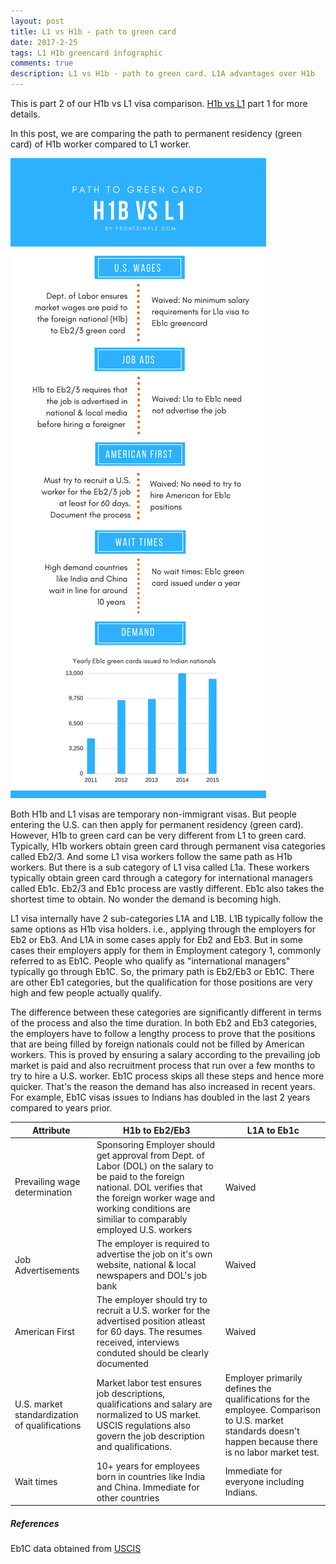 ```yaml
---
layout: post
title: L1 vs H1b - path to green card
date: 2017-2-25
tags: L1 H1b greencard infographic
comments: true
description: L1 vs H1b - path to green card. L1A advantages over H1b
---
```

This is part 2 of our H1b vs L1 visa comparison. [H1b vs L1](/posts/H1b-vs-L1-infographic/) part 1 for more details.

In this post, we are comparing the path to permanent residency (green card) of H1b worker compared to L1 worker.

 ![L1 vs H1b to green card](/assets/images/posts/L1vsH1b-to-greencard-v1.01.png)

Both H1b and L1 visas are temporary non-immigrant visas. But people entering the U.S. can then apply for permanent residency (green card). However, H1b to green card can be very different from L1 to green card. Typically, H1b workers obtain green card through permanent visa categories called Eb2/3. And some L1 visa workers follow the same path as H1b workers. But there is a sub category of L1 visa called L1a. These workers typically obtain green card through a category for international managers called Eb1c. Eb2/3 and Eb1c process are vastly different. Eb1c also takes the shortest time to obtain. No wonder the demand is becoming high. 

L1 visa internally have 2 sub-categories L1A and L1B. L1B typically follow the same options as H1b visa holders. i.e., applying through the employers for Eb2 or Eb3. And L1A in some cases apply for Eb2 and Eb3. But in some cases their employers apply for them in Employment category 1, commonly referred to as Eb1C. People who qualify as "international managers" typically go through Eb1C. So, the primary path is Eb2/Eb3 or Eb1C. There are other Eb1 categories, but the qualification for those positions are very high and few people actually qualify.

The difference between these categories are significantly different in terms of the process and also the time duration. In both Eb2 and Eb3 categories, the employers have to follow a lengthy process to prove that the positions that are being filled by foreign nationals could not be filled by American workers. This is proved by ensuring a salary according to the prevailing job market is paid and also recruitment process that run over a few months to try to hire a U.S. worker. Eb1C process skips all these steps and hence more quicker. That's the reason the demand has also increased in recent years. For example, Eb1C visas issues to Indians has doubled in the last 2 years compared to years prior. 
 
 Attribute  | H1b to Eb2/Eb3    | L1A to Eb1c
---------- | ------ | ------
Prevailing wage determination| Sponsoring Employer should get approval from Dept. of Labor (DOL) on the salary to be paid to the foreign national. DOL verifies that the foreign worker wage and working conditions are similiar to comparably employed U.S. workers    |Waived
Job Advertisements| The employer is required to advertise the job on it's own website, national & local newspapers and DOL's job bank | Waived
American First| The employer should try to recruit a U.S. worker for the advertised position atleast for 60 days. The resumes received, interviews conduted should be clearly documented| Waived
U.S. market standardization of qualifications| Market labor test ensures job descriptions, qualifications and salary are normalized to US market. USCIS regulations also govern the job description and qualifications.| Employer primarily defines the qualifications for the employee. Comparison to U.S. market standards doesn't happen because there is no labor market test. 
Wait times|10+ years for employees born in countries like India and China. Immediate for other countries|Immediate for everyone including Indians. 

##### References
Eb1C data obtained from [USCIS](https://travel.state.gov/content/visas/en/law-and-policy/statistics/annual-reports.html)
